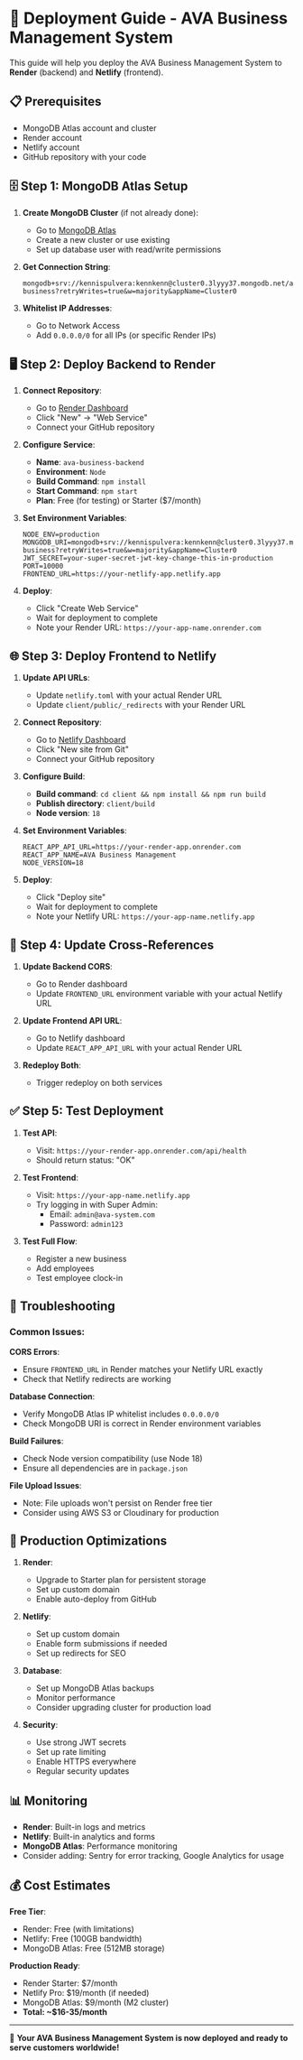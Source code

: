# 🚀 Deployment Guide - AVA Business Management System

This guide will help you deploy the AVA Business Management System to **Render** (backend) and **Netlify** (frontend).

## 📋 Prerequisites

- MongoDB Atlas account and cluster
- Render account
- Netlify account
- GitHub repository with your code

## 🗄️ Step 1: MongoDB Atlas Setup

1. **Create MongoDB Cluster** (if not already done):
   - Go to [MongoDB Atlas](https://cloud.mongodb.com/)
   - Create a new cluster or use existing
   - Set up database user with read/write permissions

2. **Get Connection String**:
   ```
   mongodb+srv://kennispulvera:kennkenn@cluster0.3lyyy37.mongodb.net/ava-business?retryWrites=true&w=majority&appName=Cluster0
   ```

3. **Whitelist IP Addresses**:
   - Go to Network Access
   - Add `0.0.0.0/0` for all IPs (or specific Render IPs)

## 🖥️ Step 2: Deploy Backend to Render

1. **Connect Repository**:
   - Go to [Render Dashboard](https://dashboard.render.com/)
   - Click "New" → "Web Service"
   - Connect your GitHub repository

2. **Configure Service**:
   - **Name**: `ava-business-backend`
   - **Environment**: `Node`
   - **Build Command**: `npm install`
   - **Start Command**: `npm start`
   - **Plan**: Free (for testing) or Starter ($7/month)

3. **Set Environment Variables**:
   ```
   NODE_ENV=production
   MONGODB_URI=mongodb+srv://kennispulvera:kennkenn@cluster0.3lyyy37.mongodb.net/ava-business?retryWrites=true&w=majority&appName=Cluster0
   JWT_SECRET=your-super-secret-jwt-key-change-this-in-production
   PORT=10000
   FRONTEND_URL=https://your-netlify-app.netlify.app
   ```

4. **Deploy**:
   - Click "Create Web Service"
   - Wait for deployment to complete
   - Note your Render URL: `https://your-app-name.onrender.com`

## 🌐 Step 3: Deploy Frontend to Netlify

1. **Update API URLs**:
   - Update `netlify.toml` with your actual Render URL
   - Update `client/public/_redirects` with your Render URL

2. **Connect Repository**:
   - Go to [Netlify Dashboard](https://app.netlify.com/)
   - Click "New site from Git"
   - Connect your GitHub repository

3. **Configure Build**:
   - **Build command**: `cd client && npm install && npm run build`
   - **Publish directory**: `client/build`
   - **Node version**: `18`

4. **Set Environment Variables**:
   ```
   REACT_APP_API_URL=https://your-render-app.onrender.com
   REACT_APP_NAME=AVA Business Management
   NODE_VERSION=18
   ```

5. **Deploy**:
   - Click "Deploy site"
   - Wait for deployment to complete
   - Note your Netlify URL: `https://your-app-name.netlify.app`

## 🔄 Step 4: Update Cross-References

1. **Update Backend CORS**:
   - Go to Render dashboard
   - Update `FRONTEND_URL` environment variable with your actual Netlify URL

2. **Update Frontend API URL**:
   - Go to Netlify dashboard
   - Update `REACT_APP_API_URL` with your actual Render URL

3. **Redeploy Both**:
   - Trigger redeploy on both services

## ✅ Step 5: Test Deployment

1. **Test API**:
   - Visit: `https://your-render-app.onrender.com/api/health`
   - Should return status: "OK"

2. **Test Frontend**:
   - Visit: `https://your-app-name.netlify.app`
   - Try logging in with Super Admin:
     - Email: `admin@ava-system.com`
     - Password: `admin123`

3. **Test Full Flow**:
   - Register a new business
   - Add employees
   - Test employee clock-in

## 🔧 Troubleshooting

### Common Issues:

**CORS Errors**:
- Ensure `FRONTEND_URL` in Render matches your Netlify URL exactly
- Check that Netlify redirects are working

**Database Connection**:
- Verify MongoDB Atlas IP whitelist includes `0.0.0.0/0`
- Check MongoDB URI is correct in Render environment variables

**Build Failures**:
- Check Node version compatibility (use Node 18)
- Ensure all dependencies are in `package.json`

**File Upload Issues**:
- Note: File uploads won't persist on Render free tier
- Consider using AWS S3 or Cloudinary for production

## 🚀 Production Optimizations

1. **Render**:
   - Upgrade to Starter plan for persistent storage
   - Set up custom domain
   - Enable auto-deploy from GitHub

2. **Netlify**:
   - Set up custom domain
   - Enable form submissions if needed
   - Set up redirects for SEO

3. **Database**:
   - Set up MongoDB Atlas backups
   - Monitor performance
   - Consider upgrading cluster for production load

4. **Security**:
   - Use strong JWT secrets
   - Set up rate limiting
   - Enable HTTPS everywhere
   - Regular security updates

## 📊 Monitoring

- **Render**: Built-in logs and metrics
- **Netlify**: Built-in analytics and forms
- **MongoDB Atlas**: Performance monitoring
- Consider adding: Sentry for error tracking, Google Analytics for usage

## 💰 Cost Estimates

**Free Tier**:
- Render: Free (with limitations)
- Netlify: Free (100GB bandwidth)
- MongoDB Atlas: Free (512MB storage)

**Production Ready**:
- Render Starter: $7/month
- Netlify Pro: $19/month (if needed)
- MongoDB Atlas: $9/month (M2 cluster)
- **Total: ~$16-35/month**

---

🎉 **Your AVA Business Management System is now deployed and ready to serve customers worldwide!**
